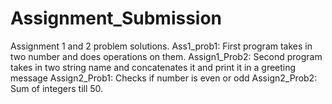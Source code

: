 # Assignment_Submission
Assignment 1 and 2 problem solutions.
Ass1_prob1: First program takes in two number and does operations on them.
Assign1_Prob2: Second program takes in two string name and concatenates it and print it in a greeting message
Assign2_Prob1: Checks if number is even or odd
Assign2_Prob2: Sum of integers till 50.
